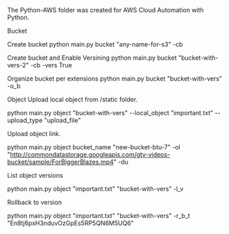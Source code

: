 The Python-AWS folder was created for AWS Cloud Automation with Python. 

Bucket

Create bucket
python main.py bucket "any-name-for-s3" -cb

Create bucket and Enable Versining
python main.py bucket "bucket-with-vers-2" -cb -vers True

Organize bucket per extensions
python main.py bucket "bucket-with-vers" -o_b

Object
Upload local object from /static folder.

python main.py object "bucket-with-vers" --local_object "important.txt" --upload_type "upload_file"

Upload object link.

python main.py object bucket_name "new-bucket-btu-7" -ol "http://commondatastorage.googleapis.com/gtv-videos-bucket/sample/ForBiggerBlazes.mp4" -du

List object versions

python main.py object "important.txt" "bucket-with-vers" -l_v

Rollback to version

python main.py object "important.txt" "bucket-with-vers" -r_b_t "En8tj6pxH3nduvOzGpEs5RP5QN6M5UQ6"
